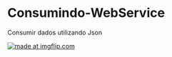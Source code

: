 # Consumindo-WebService
Consumir dados utilizando Json

<a href="https://imgflip.com/gif/2dkklh"><img src="https://i.imgflip.com/2dkklh.gif" title="made at imgflip.com"/></a>
